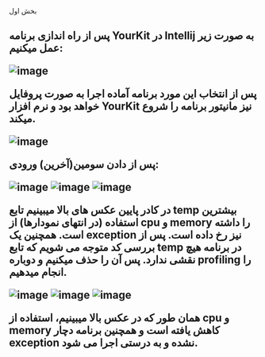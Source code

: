 </h2>بخش اول<h2>
پس از راه اندازی برنامه YourKit در Intellij به صورت زیر عمل میکنیم:

![image](https://github.com/Sharif-Software-Engineering-Lab-14022/experiment-5/assets/62210678/08ef750c-d23e-4252-b51d-099d19faa1cb)

پس از انتخاب این مورد برنامه آماده اجرا به صورت پروفایل خواهد بود و نرم افزار YourKit نیز مانیتور برنامه را شروع میکند. 

![image](https://github.com/Sharif-Software-Engineering-Lab-14022/experiment-5/assets/62210678/e819d143-7bb4-4a1d-9227-2cdbff802320)

پس از دادن سومین(آخرین) ورودی:

![image](https://github.com/Sharif-Software-Engineering-Lab-14022/experiment-5/assets/62210678/503b9116-7cad-48f9-846e-46b1d0332ba7)
![image](https://github.com/Sharif-Software-Engineering-Lab-14022/experiment-5/assets/62210678/1ef1b8c0-7a71-4e72-bf23-41dd5fe280bf)
![image](https://github.com/Sharif-Software-Engineering-Lab-14022/experiment-5/assets/62210678/e0153718-52e9-4643-9383-26b97924d4d8)


در کادر پایین عکس های بالا میبینیم تابع temp بیشترین استفاده (در انتهای نمودارها) از cpu و memory را داشته است. همچنین یک exception نیز رخ داده است.
پس از بررسی کد متوجه می شویم که تابع temp در برنامه هیچ نقشی ندارد. پس آن را حذف میکنیم و دوباره profiling را انجام میدهیم.

![image](https://github.com/Sharif-Software-Engineering-Lab-14022/experiment-5/assets/62210678/57c889fb-dda6-4fc4-b427-278d196ff902)
![image](https://github.com/Sharif-Software-Engineering-Lab-14022/experiment-5/assets/62210678/6e718f3e-7470-4c33-a181-a0f2482d19d0)
![image](https://github.com/Sharif-Software-Engineering-Lab-14022/experiment-5/assets/62210678/636c3f7a-8339-4f00-98ca-6a208ea067bf)

همان طور که در عکس بالا میبینیم، استفاده از cpu و memory کاهش یافته است و همچنین برنامه دچار exception نشده و به درستی اجرا می شود.
